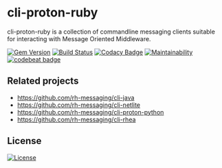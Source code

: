 # cli-proton-ruby
cli-proton-ruby is a collection of commandline messaging clients suitable for interacting with Message Oriented Middleware.

[![Gem Version](https://badge.fury.io/rb/cli-proton-ruby.svg)](https://badge.fury.io/rb/cli-proton-ruby)
[![Build Status](https://travis-ci.org/rh-messaging/cli-proton-ruby.svg?branch=master)](https://travis-ci.org/rh-messaging/cli-proton-ruby)
[![Codacy Badge](https://api.codacy.com/project/badge/Grade/c22a8ff42fc748e98d90e9cb3bf9a43b)](https://www.codacy.com/app/jdanekrh/cli-proton-ruby?utm_source=github.com&amp;utm_medium=referral&amp;utm_content=rh-messaging/cli-proton-ruby&amp;utm_campaign=Badge_Grade)
[![Maintainability](https://api.codeclimate.com/v1/badges/a957b30cef9a1a00011d/maintainability)](https://codeclimate.com/github/rh-messaging/cli-proton-ruby/maintainability)
[![codebeat badge](https://codebeat.co/badges/10410b31-8314-41c6-a329-ef71df60c576)](https://codebeat.co/projects/github-com-rh-messaging-cli-proton-ruby-master)

## Related projects

* https://github.com/rh-messaging/cli-java
* https://github.com/rh-messaging/cli-netlite
* https://github.com/rh-messaging/cli-proton-python
* https://github.com/rh-messaging/cli-rhea

## License

[![License](https://img.shields.io/badge/License-Apache%202.0-blue.svg)](https://opensource.org/licenses/Apache-2.0)
